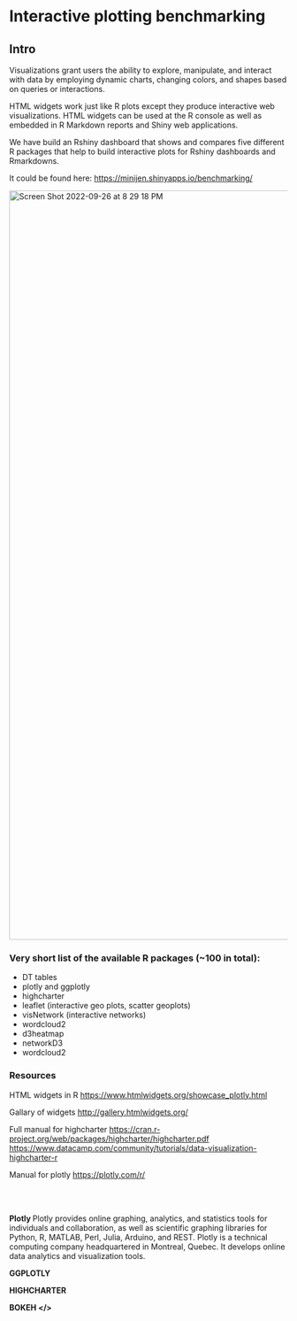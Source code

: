 # Interactive plotting benchmarking

## Intro

Visualizations grant users the ability to explore, manipulate, and interact with data by employing dynamic charts, changing colors, and shapes based on queries or interactions. 

HTML widgets work just like R plots except they produce interactive web visualizations. HTML widgets can be used at the R console as well as embedded in R Markdown reports and Shiny web applications. 


We have build an Rshiny dashboard that shows and compares five different R packages that help to build interactive plots for Rshiny dashboards and Rmarkdowns.

It could be found here: https://minijen.shinyapps.io/benchmarking/



<img width="1354" alt="Screen Shot 2022-09-26 at 8 29 18 PM" src="https://user-images.githubusercontent.com/20693710/192404342-eeba23cc-cb94-4ca6-b20e-6787e0f1baad.png">


### Very short list of the available R packages (~100 in total):

- DT tables
- plotly and ggplotly
- highcharter
- leaflet (interactive geo plots, scatter geoplots)
- visNetwork (interactive networks)
- wordcloud2
- d3heatmap
- networkD3
- wordcloud2

### Resources

HTML widgets in R
https://www.htmlwidgets.org/showcase_plotly.html

Gallary of widgets
http://gallery.htmlwidgets.org/

Full manual for highcharter
https://cran.r-project.org/web/packages/highcharter/highcharter.pdf
https://www.datacamp.com/community/tutorials/data-visualization-highcharter-r

Manual for plotly
https://plotly.com/r/

<br/>
<br/>


<b> Plotly </b>
Plotly provides online graphing, analytics, and statistics tools for individuals and collaboration, as well as scientific graphing libraries for Python, R, MATLAB, Perl, Julia, Arduino, and REST. Plotly is a technical computing company headquartered in Montreal, Quebec. It develops online data analytics and visualization tools. 

<b> GGPLOTLY </b>

<b> HIGHCHARTER </b>

<b> BOKEH </>
                  
